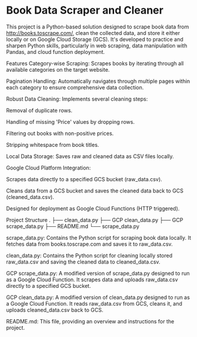 # Book Data Scraper and Cleaner
This project is a Python-based solution designed to scrape book data from http://books.toscrape.com/, clean the collected data, and store it either locally or on Google Cloud Storage (GCS). It's developed to practice and sharpen Python skills, particularly in web scraping, data manipulation with Pandas, and cloud function deployment.

Features
Category-wise Scraping: Scrapes books by iterating through all available categories on the target website.

Pagination Handling: Automatically navigates through multiple pages within each category to ensure comprehensive data collection.

Robust Data Cleaning: Implements several cleaning steps:

Removal of duplicate rows.

Handling of missing 'Price' values by dropping rows.

Filtering out books with non-positive prices.

Stripping whitespace from book titles.

Local Data Storage: Saves raw and cleaned data as CSV files locally.

Google Cloud Platform Integration:

Scrapes data directly to a specified GCS bucket (raw_data.csv).

Cleans data from a GCS bucket and saves the cleaned data back to GCS (cleaned_data.csv).

Designed for deployment as Google Cloud Functions (HTTP triggered).

Project Structure
.
├── clean_data.py
├── GCP clean_data.py
├── GCP scrape_data.py
├── README.md
└── scrape_data.py

scrape_data.py: Contains the Python script for scraping book data locally. It fetches data from books.toscrape.com and saves it to raw_data.csv.

clean_data.py: Contains the Python script for cleaning locally stored raw_data.csv and saving the cleaned data to cleaned_data.csv.

GCP scrape_data.py: A modified version of scrape_data.py designed to run as a Google Cloud Function. It scrapes data and uploads raw_data.csv directly to a specified GCS bucket.

GCP clean_data.py: A modified version of clean_data.py designed to run as a Google Cloud Function. It reads raw_data.csv from GCS, cleans it, and uploads cleaned_data.csv back to GCS.

README.md: This file, providing an overview and instructions for the project.
